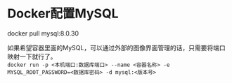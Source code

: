 # Docker配置MySQL
docker pull mysql:8.0.30

如果希望容器里面的MySQL，可以通过外部的图像界面管理的话，只需要将端口映射一下就行了。<br />`docker run -p <本机端口:数据库端口> --name <容器名称> -e MYSQL_ROOT_PASSWORD=<数据库密码> -d mysql:<版本号>`
